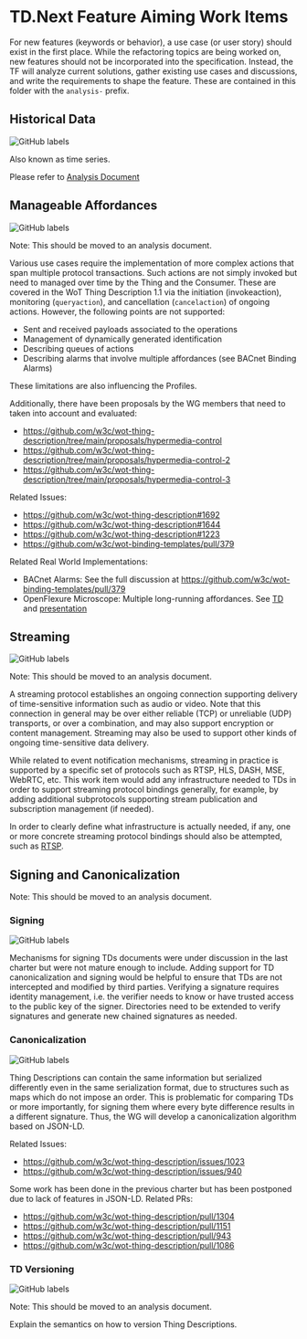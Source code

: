 # TD.Next Feature Aiming Work Items

For new features (keywords or behavior), a use case (or user story) should exist in the first place.
While the refactoring topics are being worked on, new features should not be incorporated into the specification.
Instead, the TF will analyze current solutions, gather existing use cases and discussions, and write the requirements to shape the feature.
These are contained in this folder with the `analysis-` prefix.

## Historical Data

![GitHub labels](https://img.shields.io/github/labels/w3c/wot-thing-description/historical%20data)

Also known as time series.

Please refer to [Analysis Document](./analysis/analysis-historical-data-work-item.md)

## Manageable Affordances

![GitHub labels](https://img.shields.io/github/labels/w3c/wot-thing-description/manageable%20affordances)

Note: This should be moved to an analysis document.

Various use cases require the implementation of more complex actions that span multiple protocol transactions. Such actions are not simply invoked but need to managed over time by the Thing and the Consumer.
These are covered in the WoT Thing Description 1.1 via the initiation (invokeaction), monitoring (`queryaction`), and cancellation (`cancelaction`) of ongoing actions.
However, the following points are not supported:

- Sent and received payloads associated to the operations
- Management of dynamically generated identification
- Describing queues of actions
- Describing alarms that involve multiple affordances (see BACnet Binding Alarms)

These limitations are also influencing the Profiles.

Additionally, there have been proposals by the WG members that need to taken into account and evaluated:

- <https://github.com/w3c/wot-thing-description/tree/main/proposals/hypermedia-control>
- <https://github.com/w3c/wot-thing-description/tree/main/proposals/hypermedia-control-2>
- <https://github.com/w3c/wot-thing-description/tree/main/proposals/hypermedia-control-3>

Related Issues:

- <https://github.com/w3c/wot-thing-description#1692>
- <https://github.com/w3c/wot-thing-description#1644>
- <https://github.com/w3c/wot-thing-description#1223>
- <https://github.com/w3c/wot-binding-templates/pull/379>

Related Real World Implementations:

- BACnet Alarms: See the full discussion at <https://github.com/w3c/wot-binding-templates/pull/379>
- OpenFlexure Microscope: Multiple long-running affordances. See [TD](https://github.com/w3c/wot-testing/tree/main/events/2024.11.Munich/TDs/openflexure) and [presentation](https://www.youtube.com/watch?v=TI6HUOw6lhU)

## Streaming

![GitHub labels](https://img.shields.io/github/labels/w3c/wot-thing-description/streaming)

Note: This should be moved to an analysis document.

A streaming protocol establishes an ongoing connection supporting delivery of time-sensitive information such as audio or video.
Note that this connection in general may be over either reliable (TCP) or unreliable (UDP) transports, or over a combination, and may also support encryption or content management.
Streaming may also be used to support other kinds of ongoing time-sensitive data delivery.

While related to event notification mechanisms, streaming in practice is supported by a specific set of protocols such as RTSP, HLS, DASH, MSE, WebRTC, etc.
This work item would add any infrastructure needed to TDs in order to support streaming protocol bindings generally, for example, by adding additional subprotocols supporting stream publication and subscription management (if needed).

In order to clearly define what infrastructure is actually needed, if any, one or more concrete streaming protocol bindings should also be attempted, such as [RTSP](https://w3c.github.io/wot-charter-drafts/wot-wg-2023-details.html#rtsp-binding-workitem).

## Signing and Canonicalization

Note: This should be moved to an analysis document.

### Signing

![GitHub labels](https://img.shields.io/github/labels/w3c/wot-thing-description/signing)

Mechanisms for signing TDs documents were under discussion in the last charter but were not mature enough to include.
Adding support for TD canonicalization and signing would be helpful to ensure that TDs are not intercepted and modified by third parties.
Verifying a signature requires identity management, i.e. the verifier needs to know or have trusted access to the public key of the signer.
Directories need to be extended to verify signatures and generate new chained signatures as needed.

### Canonicalization

![GitHub labels](https://img.shields.io/github/labels/w3c/wot-thing-description/canonicaliziation)

Thing Descriptions can contain the same information but serialized differently even in the same serialization format, due to structures such as maps which do not impose an order.
This is problematic for comparing TDs or more importantly, for signing them where every byte difference results in a different signature.
Thus, the WG will develop a canonicalization algorithm based on JSON-LD.

Related Issues:

- <https://github.com/w3c/wot-thing-description/issues/1023>
- <https://github.com/w3c/wot-thing-description/issues/940>

Some work has been done in the previous charter but has been postponed due to lack of features in JSON-LD. Related PRs:

- <https://github.com/w3c/wot-thing-description/pull/1304>
- <https://github.com/w3c/wot-thing-description/pull/1151>
- <https://github.com/w3c/wot-thing-description/pull/943>
- <https://github.com/w3c/wot-thing-description/pull/1086>

### TD Versioning

![GitHub labels](https://img.shields.io/github/labels/w3c/wot-thing-description/versioning)

Note: This should be moved to an analysis document.

Explain the semantics on how to version Thing Descriptions.

